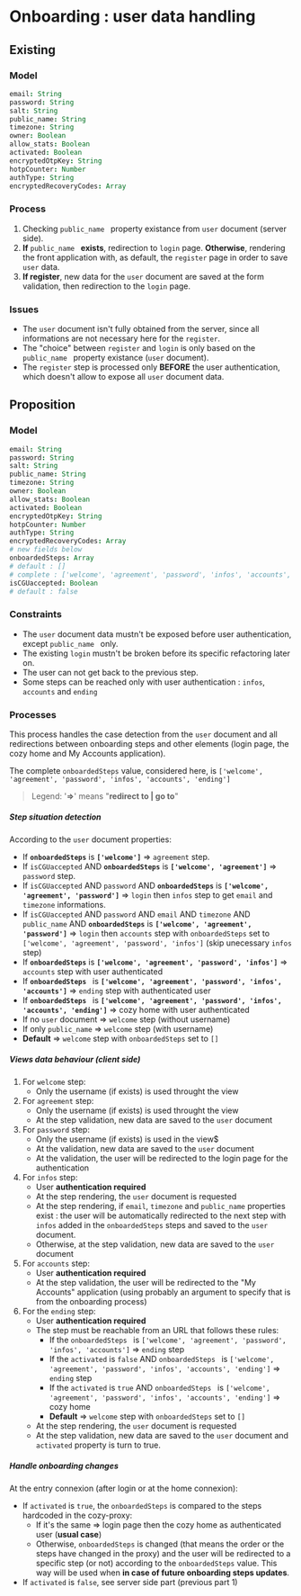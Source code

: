 # Onboarding : user data handling

## Existing

### Model

```coffee
email: String
password: String
salt: String
public_name: String
timezone: String
owner: Boolean
allow_stats: Boolean
activated: Boolean
encryptedOtpKey: String
hotpCounter: Number
authType: String
encryptedRecoveryCodes: Array
```

### Process

1. Checking ```public_name ``` property existance from ```user``` document (server side).
2. __If__ ```public_name ``` __exists__, redirection to ```login``` page. __Otherwise__, rendering the front application with, as default, the ```register``` page in order to save ```user``` data.
3. __If register__, new data for the ```user``` document are saved at the form validation, then redirection to the ```login``` page.

### Issues

* The ```user``` document isn't fully obtained from the server, since all informations are not necessary here for the ```register```.
* The "choice" between ```register``` and ```login``` is only based on the ```public_name ``` property existance (```user``` document).
* The ```register``` step is processed only __BEFORE__ the user authentication, which doesn't allow to expose all ```user``` document data.

## Proposition

### Model

```coffee
email: String
password: String
salt: String
public_name: String
timezone: String
owner: Boolean
allow_stats: Boolean
activated: Boolean
encryptedOtpKey: String
hotpCounter: Number
authType: String
encryptedRecoveryCodes: Array
# new fields below
onboardedSteps: Array
# default : []
# complete : ['welcome', 'agreement', 'password', 'infos', 'accounts', 'ending']
isCGUaccepted: Boolean
# default : false
```

### Constraints

* The ```user``` document data mustn't be exposed before user authentication, except ```public_name ``` only.
* The existing ```login``` mustn't be broken before its specific refactoring later on.
* The user can not get back to the previous step.
* Some steps can be reached only with user authentication : ```infos```, ```accounts``` and ```ending```

### Processes

This process handles the case detection from the ```user``` document and all redirections between onboarding steps and other elements (login page, the cozy home and My Accounts application).

The complete ```onboardedSteps``` value, considered here, is ```['welcome', 'agreement', 'password', 'infos', 'accounts', 'ending']```

> Legend:
> '__=>__' means "__redirect to | go to__"

##### Step situation detection

According to the ```user``` document properties:

* If __```onboardedSteps```__ is __```['welcome']```__ => ```agreement``` step.
* If ```isCGUaccepted``` AND __```onboardedSteps```__ is __```['welcome', 'agreement']```__ => ```password``` step.
* If ```isCGUaccepted``` AND ```password``` AND __```onboardedSteps```__ is __```['welcome', 'agreement', 'password']```__ => ```login``` then ```infos``` step to get ```email``` and ```timezone``` informations.
* If ```isCGUaccepted``` AND ```password``` AND ```email``` AND ```timezone``` AND ```public_name``` AND __```onboardedSteps```__ is __```['welcome', 'agreement', 'password']```__ => ```login``` then ```accounts``` step with ```onboardedSteps``` set to ```['welcome', 'agreement', 'password', 'infos']``` (skip unecessary ```infos``` step)
* If __```onboardedSteps```__ is __```['welcome', 'agreement', 'password', 'infos']```__ => ```accounts``` step with user authenticated
* If __```onboardedSteps ```__ is __```['welcome', 'agreement', 'password', 'infos', 'accounts']```__ => ```ending``` step with authenticated user
* If __```onboardedSteps ```__ is __```['welcome', 'agreement', 'password', 'infos', 'accounts', 'ending']```__ => cozy home with user authenticated
* If no ```user``` document => ```welcome``` step (without username)
* If only ```public_name``` => ```welcome``` step (with username)
* __Default__ => ```welcome``` step with ```onboardedSteps``` set to ```[]```

##### Views data behaviour (client side)

1. For ```welcome``` step:
    * Only the username (if exists) is used throught the view
2. For ```agreement``` step:
    * Only the username (if exists) is used throught the view
    * At the step validation, new data are saved to the ```user``` document
3. For ```password``` step:
    * Only the username (if exists) is used in the view$
    * At the validation, new data are saved to the ```user``` document
    * At the validation, the user will be redirected to the login page for the authentication
4. For ```infos``` step:
    * User __authentication required__
    * At the step rendering, the ```user``` document is requested
    * At the step rendering, if ```email```, ```timezone``` and ```public_name``` properties exist : the user will be automatically redirected to the next step with ```infos``` added in the ```onboardedSteps``` steps and saved to the ```user``` document.
    * Otherwise, at the step validation, new data are saved to the ```user``` document
5. For ```accounts``` step:
    * User __authentication required__
    * At the step validation, the user will be redirected to the "My Accounts" application (using probably an argument to specify that is from the onboarding process)
6. For the ```ending``` step:
    * User __authentication required__
    * The step must be reachable from an URL that follows these rules:
        * If the ```onboardedSteps ``` is ```['welcome', 'agreement', 'password', 'infos', 'accounts']``` => ```ending``` step
        * If the ```activated``` is ```false``` AND ```onboardedSteps ``` is ```['welcome', 'agreement', 'password', 'infos', 'accounts', 'ending']``` => ```ending``` step
        * If the ```activated``` is ```true``` AND ```onboardedSteps ``` is ```['welcome', 'agreement', 'password', 'infos', 'accounts', 'ending']``` => cozy home
        * __Default__ => ```welcome``` step with ```onboardedSteps``` set to ```[]```
    * At the step rendering, the ```user``` document is requested
    * At the step validation, new data are saved to the ```user``` document and ```activated``` property is turn to true.

##### Handle onboarding changes

At the entry connexion (after login or at the home connexion):

* If ```activated``` is ```true```, the ```onboardedSteps``` is compared to the steps hardcoded in the cozy-proxy:
    * If it's the same => login page then the cozy home as authenticated user (__usual case__)
    * Otherwise, ```onboardedSteps``` is changed (that means the order or the steps have changed in the proxy) and the user will be redirected to a specific step (or not) according to the ```onboardedSteps``` value. This way will be used when __in case of future onboarding steps updates__.
* If ```activated``` is ```false```, see server side part (previous part 1)
